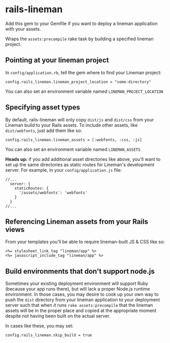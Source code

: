# rails-lineman

Add this gem to your Gemfile if you want to deploy a lineman application with your
assets.

Wraps the `assets:precompile` rake task by building a specified lineman project.

## Pointing at your lineman project

In `config/application.rb`, tell the gem where to find your Lineman project:

```
config.rails_lineman.lineman_project_location = "some-directory"
```

You can also set an environment variable named `LINEMAN_PROJECT_LOCATION`

## Specifying asset types

By default, rails-lineman will only copy `dist/js` and `dist/css` from your Lineman
build to your Rails assets. To include other assets, like `dist/webfonts`, just add
them like so:

```
config.rails_lineman.lineman_assets = [:webfonts, :css, :js]
```

You can also set an environment variable named `LINEMAN_ASSETS`

**Heads up:** if you add additional asset directories like above, you'll want to set up
the same directories as static routes for Lineman's development server. For example,
in your `config/application.js` file:

```
//...
  server: {
    staticRoutes: {
      '/assets/webfonts': 'webfonts'
    }
  }
//...
```

## Referencing Lineman assets from your Rails views

From your templates you'll be able to require lineman-built JS & CSS like so:

``` erb
<%= stylesheet_link_tag "lineman/app" %>
<%= javascript_include_tag "lineman/app" %>
```

## Build environments that don't support node.js

Sometimes your existing deployment environment will support Ruby (because your
  app runs there), but will lack a proper Node.js runtime environment. In those
  cases, you may desire to cook up your own way to push the `dist` directory from
  your lineman application to your deployment server such that when *it* runs
  `rake assets:precompile` that the lineman assets will be in the proper place
  and copied at the appropriate moment despite not having been built on the actual
  server.

In cases like these, you may set:

```
config.rails_lineman.skip_build = true
```
